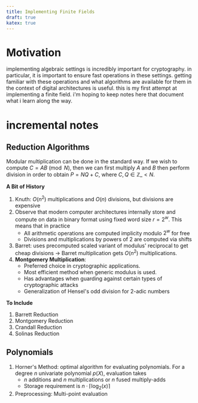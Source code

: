```yaml
---
title: Implementing Finite Fields 
draft: true 
katex: true 
---
```


# Motivation 

implementing algebraic settings is incredibly important for cryptography. in particular, it is important to ensure fast operations in these settings.
getting familiar with these operations and what algorithms are available for them in the context of digital architectures is useful. this is my first
attempt at implementing a finite field. i'm hoping to keep notes here that document what i learn along the way. 

# incremental notes 

## Reduction Algorithms 

Modular multiplication can be done in the standard way. If we wish to compute $C = AB \pmod{N}$, then we can first multiply $A$ and $B$ then perform
division in order to obtain $P = NQ + C$, where $C, Q \in \mathbb{Z}\_{< N}$. 

**A Bit of History** 
1. Knuth: $O(n^{2})$ multiplications and $O(n)$ divisions, but divisions are expensive  
2. Observe that modern computer architectures internally store and compute on data in binary format using fixed word size $r = 2^{w}$. This means that
in practice
    - All arithmetic operations are computed implicity modulo $2^{w}$ for free 
    - Divisions and multiplications by powers of 2 are computed via shifts 
3. Barret: uses precomputed scaled variant of modulus' reciprocal to get cheap divisions $\longrightarrow$ Barret multiplication gets $O(n^{2})$
   multiplications. 
4. **Montgomery Multiplication**: 
    - Preferred choice in cryptographic applications. 
    - Most efficient method when generic modulus is used.
    - Has advantages when guarding against certain types of cryptographic attacks 
    - Generalization of Hensel's odd division for 2-adic numbers 

**To Include** 
1. Barrett Reduction 
2. Montgomery Reduction 
3. Crandall Reduction 
4. Solinas Reduction 

## Polynomials 

1. Horner's Method: optimal algorithm for evaluating polynomials. For a degree $n$ univariate polynomial $p(X)$, evaluation takes 
    - $n$ additions and $n$ multiplications or $n$ fused multiply-adds 
    - Storage requirement is $n \cdot \lceil \log_{2}(x)\rceil$ 
2. Preprocessing: Multi-point evaluation  
